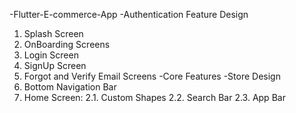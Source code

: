 -Flutter-E-commerce-App
-Authentication Feature Design
1. Splash Screen
2. OnBoarding Screens
3. Login Screen
4. SignUp Screen
5. Forgot and Verify Email Screens
-Core Features 
-Store Design
1. Bottom Navigation Bar
2. Home Screen:
   2.1. Custom Shapes
   2.2. Search Bar
   2.3. App Bar

